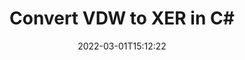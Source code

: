 ---
############################# Static ############################
layout: "auto-gen-conversion"
date: 2022-03-01T15:12:22
draft: false
otherformats: doc docm docx dot dotm dotx epub md odt ott pdf rtf tex txt vdx vsdm vsdx vssm vssx vstm vstx vsx vtx xps
breadcrumb: VDW to XER in C#

############################# Head ############################
head_title: "VDW to XER Converter in C#"
head_description: "Convert VDW to XER in .NET using a few lines of code. Use the GroupDocs Document Conversion API to convert over 160 file formats."

############################# Header ############################
title: "Convert VDW to XER in C#"
description: "VDW to XER conversion with a few lines of .NET code"
bg_image: "https://cms.admin.containerize.com/templates/aspose/App_Themes/V3/images/bg/header1.png"
bg_overlay: false
button:
    enable: true

############################# SubMenu ############################
submenu:
    enable: true

    left:
        img_alt: "GroupDocs.Conversion for .NET"
        image: "https://cms.admin.containerize.com/templates/groupdocs/images/product-logos/90x90-noborder/groupdocs-conversion-net.png"
        product: "GroupDocs.Conversion"
        platform: ".NET"



############################# About ############################
about:
    enable: true
    title: "About GroupDocs.Conversion for .NET API"
    content: |
        [GroupDocs.Conversion for .NET](https://products.groupdocs.com/conversion/net/) can be used to convert Microsoft Word, Excel, PowerPoint, PDF, Visio and other formats. GroupDocs.Conversion is a standalone API that is suitable for back-end and internal systems where high performance is required. It does not depend on any software such as Microsoft or Open Office.
    

overview:
    enable: true
    content: |
        Convert your VDW files to XER in .NET easily. You can use just a couple of C# code lines in any platform of your choice like - Windows, Linux, macOS.
        You can try VDW to XER conversion for free and evaluate conversion results quality.  Along with simple file conversion scenarios you can try more advanced options for loading source VDW file and for saving output XER result. 
        
        For example, for the source VDW file you may use the following load options:

        * auto-detect file format;
        * specify password for protected files (if file format supports it);
        * replace missing fonts to preserve document appearance.
        
        There are also advanced convert options for the XER file:

        * convert specific document page or page range;
        * add a watermark to the converted XER file and many more.

        Once conversion is completed you can save your XER file to the local file path or any third-party storage like FTP, Amazon S3, Google Drive, Dropbox etc. Please note - to convert VDW to XER there is no need for any additional software installed - like MS Office, Open Office, Adobe Acrobat Reader etc.


############################# Steps ############################
steps:
    enable: true
    title_left: "Steps to convert VDW to XER in C#"
    content_left: |
        [GroupDocs.Conversion for .NET](https://products.groupdocs.com/conversion/net/) makes it easy for developers to convert a VDW file to XER with a few lines of code.
        
        * Create an instance of the Converter class and provide the file VDW with the full path
        * Create and set ConvertOptions for XER type.
        * Call the Converter.Convert method and pass the full path and format (XER) as a parameter

    title_right: "System Requirements"
    content_right: |
        Basic conversion with GroupDocs.Conversion for .NET can be done in just a few simple steps. Our APIs are supported on all major platforms and operating systems. Before executing the code below, make sure you have the following prerequisites installed on your system.

        * Operating systems: Microsoft Windows, Linux, MacOS
        * Development environments: Microsoft Visual Studio, Xamarin, MonoDevelop
        * Frameworks: .NET Framework, .NET Standard, .NET Core, Mono
        * Get the latest GroupDocs.Conversion for .NET from [Nuget](https://www.nuget.org/packages/groupdocs.conversion)
         
    code: |
        ```csharp    
        // Load VDW file
        var converter = new GroupDocs.Conversion.Converter("input.vdw");
        // Set conversion parameters for XER format
        var convertOptions = converter.GetPossibleConversions()["xer"].ConvertOptions;
        // Convert to XER format
        converter.Convert("output.xer", convertOptions);
        ```

demos:
    enable: true
    title: "VDW to XER Live Demo"
    content: |
       Convert VDW to XER now by visiting the [GroupDocs.Conversion App](https://products.groupdocs.app/conversion/family) website. Online demo has the following advantages
          

more_formats:
    enable: true
    title: "Other supported VDW conversions in C#"
    content: "You can also convert VDW to many other file formats. Please see the list below."
       
       
back_to_top:
    enable: true
---